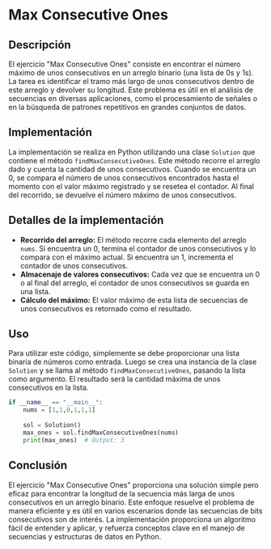 # Max Consecutive Ones

## Descripción

El ejercicio "Max Consecutive Ones" consiste en encontrar el número máximo de unos consecutivos en un arreglo binario (una lista de 0s y 1s). La tarea es identificar el tramo más largo de unos consecutivos dentro de este arreglo y devolver su longitud. Este problema es útil en el análisis de secuencias en diversas aplicaciones, como el procesamiento de señales o en la búsqueda de patrones repetitivos en grandes conjuntos de datos.

## Implementación

La implementación se realiza en Python utilizando una clase `Solution` que contiene el método `findMaxConsecutiveOnes`. Este método recorre el arreglo dado y cuenta la cantidad de unos consecutivos. Cuando se encuentra un 0, se compara el número de unos consecutivos encontrados hasta el momento con el valor máximo registrado y se resetea el contador. Al final del recorrido, se devuelve el número máximo de unos consecutivos.

## Detalles de la implementación

- **Recorrido del arreglo:** El método recorre cada elemento del arreglo `nums`. Si encuentra un 0, termina el contador de unos consecutivos y lo compara con el máximo actual. Si encuentra un 1, incrementa el contador de unos consecutivos.
- **Almacenaje de valores consecutivos:** Cada vez que se encuentra un 0 o al final del arreglo, el contador de unos consecutivos se guarda en una lista.
- **Cálculo del máximo:** El valor máximo de esta lista de secuencias de unos consecutivos es retornado como el resultado.

## Uso

Para utilizar este código, simplemente se debe proporcionar una lista binaria de números como entrada. Luego se crea una instancia de la clase `Solution` y se llama al método `findMaxConsecutiveOnes`, pasando la lista como argumento. El resultado será la cantidad máxima de unos consecutivos en la lista.

```python
if __name__ == "__main__":
    nums = [1,1,0,1,1,1]
    
    sol = Solution()
    max_ones = sol.findMaxConsecutiveOnes(nums)
    print(max_ones)  # Output: 3
```

## Conclusión

El ejercicio "Max Consecutive Ones" proporciona una solución simple pero eficaz para encontrar la longitud de la secuencia más larga de unos consecutivos en un arreglo binario. Este enfoque resuelve el problema de manera eficiente y es útil en varios escenarios donde las secuencias de bits consecutivos son de interés. La implementación proporciona un algoritmo fácil de entender y aplicar, y refuerza conceptos clave en el manejo de secuencias y estructuras de datos en Python.
